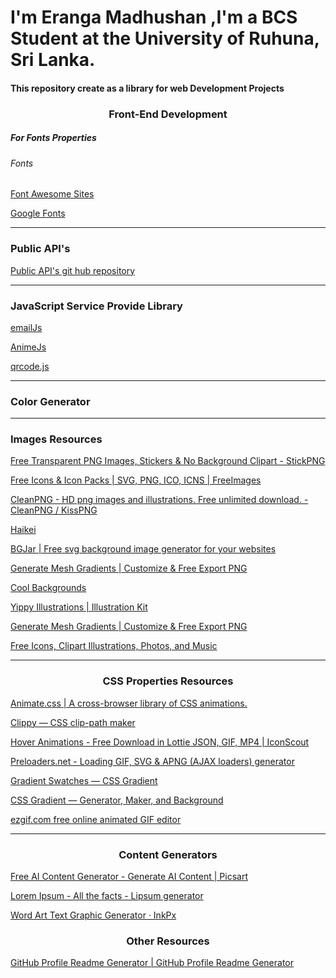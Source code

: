 
<h1>I'm Eranga Madhushan ,I'm a BCS Student at the University of Ruhuna, Sri Lanka.</h1>
<h4>This repository create as a library for web Development Projects</h4>
<h3 style="text-align:center;">Front-End Development</h3>
<h5>For Fonts Properties</h5>
<h6>Fonts</h6>
<p><a href="https://fontawesome.com/?utm_source=cdnjs&utm_medium=cdnjs_link&utm_campaign=cdnjs_library">Font Awesome Sites</a></p>
<p><a href="https://fonts.google.com/">Google Fonts</a></p>

<hr/>
<h3 style="text-align-center">Public API's</h3>
<p><a href="https://github.com/public-apis/public-apis">Public API's git hub repository</a></p>
<hr/>

<h3 style="text-align-center">JavaScript Service Provide  Library</h3>
<p><a href="https://www.emailjs.com/">emailJs</a></p>
<p><a href="https://cdnjs.com/libraries/animejs">AnimeJs</a></p>
<p><a href="https://davidshimjs.github.io/qrcodejs/">qrcode.js</a></p>
<hr/>

<h3 style="text-align-center">Color Generator</h3>
<hr/>

<h3>Images Resources</h3>
<p><a href="https://www.stickpng.com"> Free Transparent PNG Images, Stickers & No Background Clipart - StickPNG
</a></p>
<p><a href="https://www.freeimages.com/icon
">Free Icons & Icon Packs | SVG, PNG, ICO, ICNS | FreeImages </a>
</p>
<p><a href="https://www.cleanpng.com
">CleanPNG - HD png images and illustrations. Free unlimited download. - CleanPNG / KissPNG </a></p>
<p><a href="https://app.haikei.app
">Haikei </a></p>
<p><a href="https://bgjar.com/#google_vignette
">BGJar | Free svg background image generator for your websites
</a></p>
<p><a href="https://meshgradient.in
">Generate Mesh Gradients | Customize & Free Export PNG
 </a></p>
<p><a href="https://coolbackgrounds.io">Cool Backgrounds </a></p>
<p><a href="https://illustrationkit.com/illustrations/
">Yippy Illustrations | Illustration Kit </a></p>
<p><a href="https://meshgradient.in
">Generate Mesh Gradients | Customize & Free Export PNG
 </a></p>
<p><a href="https://icons8.com
">Free Icons, Clipart Illustrations, Photos, and Music
 </a></p>
 <hr/>
 <h3 style="text-align:center">CSS Properties Resources</h3>
<p><a href="https://animate.style
">Animate.css | A cross-browser library of CSS animations.
 </a></p>
 <p><a href="https://bennettfeely.com/clippy/
 ">Clippy — CSS clip-path maker</a></p>
<p><a href="https://iconscout.com/lottie-animations/
">Hover Animations - Free Download in Lottie JSON, GIF, MP4 | IconScout
 </a></p>
<p><a href="https://icons8.com/preloaders/
">Preloaders.net - Loading GIF, SVG & APNG (AJAX loaders) generator
 </a></p>
<p><a href="https://cssgradient.io/swatches/
">Gradient Swatches — CSS Gradient
 </a></p>
<p><a href="https://cssgradient.io
">CSS Gradient — Generator, Maker, and Background
 </a></p>
<p><a href="https://ezgif.com
">ezgif.com free online animated GIF editor
 </a></p>
 <hr/>
 <h3 style="text-align:center">Content Generators</h3>
<p><a href="https://picsart.com/ai-content-generator/
">Free AI Content Generator - Generate AI Content | Picsart
 </a></p>
<p><a href="https://www.lipsum.com
">Lorem Ipsum - All the facts - Lipsum generator
 </a></p>
<p><a href="https://inkpx.com/word-art-generator
">Word Art Text Graphic Generator · InkPx
 </a></p>
 <h3 style="text-align:center;">Other Resources</h3>
<p><a href="https://rahuldkjain.github.io/gh-profile-readme-generator/
">GitHub Profile Readme Generator | GitHub Profile Readme Generator
 </a></p>

<p><a href=""> </a></p>
